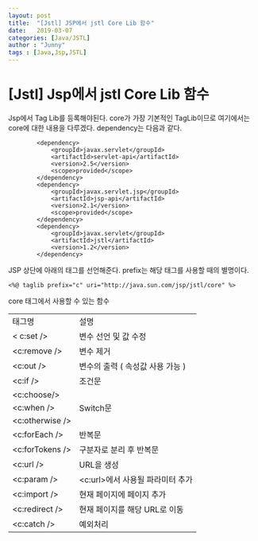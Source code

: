 ```yaml
---
layout: post
title:  "[Jstl] JSP에서 jstl Core Lib 함수"
date:   2019-03-07
categories: [Java/JSTL]
author : "Junny"
tags : [Java,Jsp,JSTL]
---
```

# [Jstl] Jsp에서 jstl Core Lib 함수

Jsp에서 Tag Lib를 등록해야된다.
core가 가장 기본적인 TagLib이므로 여기에서는 core에 대한 내용을 다루겠다.
dependency는 다음과 같다.
~~~
		<dependency>
			<groupId>javax.servlet</groupId>
			<artifactId>servlet-api</artifactId>
			<version>2.5</version>
			<scope>provided</scope>
		</dependency>
		<dependency>
			<groupId>javax.servlet.jsp</groupId>
			<artifactId>jsp-api</artifactId>
			<version>2.1</version>
			<scope>provided</scope>
		</dependency>
		<dependency>
			<groupId>javax.servlet</groupId>
			<artifactId>jstl</artifactId>
			<version>1.2</version>
		</dependency>
~~~

JSP 상단에 아래의 태그를 선언해준다. prefix는 해당 태그를 사용할 때의 별명이다.
~~~
<%@ taglib prefix="c" uri="http://java.sun.com/jsp/jstl/core" %>
~~~
core 태그에서 사용할 수 있는 함수

<table>
	<tr>
		<td>태그명</td>
		<td>설명</td>
	</tr>
    	<tr>
        	<td> &lt; c:set /></td>
        	<td> 변수 선언 및 값 수정</td>
    	</tr>
    	<tr>
        	<td>&lt;c:remove /> </td>
        	<td> 변수 제거</td>
    	</tr>
    	<tr>
        	<td> &lt;c:out /> </td>
        	<td> 변수의 출력 ( 속성값 사용 가능 )</td>
    	</tr>
    	<tr>
        	<td>  &lt;c:if />  </td>
        	<td> 조건문</td>
    	</tr>
    	<tr>
        	<td> 
        				&lt;c:choose/>  
		</td>
        	<td rowspan="3"> Switch문</td>
    	</tr>
    	<tr>
        	<td> 
			&lt;c:when />
		</td>
    	</tr>
    	<tr>
        	<td> 
			&lt;c:otherwise />  
		</td>
    	</tr>
    	<tr>
        	<td> 
			&lt;c:forEach />
			</td>
				<td> 
			반복문
			</td>
    	</tr>
    	<tr>
        	<td> 
			&lt;c:forTokens /> 
			</td>
				<td> 
				구분자로 분리 후 반복문 
			</td>
    	</tr>
    	    	<tr>
        	<td> 
			&lt;c:url />
			</td>
				<td> 
				URL을 생성
			</td>
    	</tr>
    	<tr>
        	<td> 
			&lt;c:param /> 
			</td>
				<td> 
				&lt;c:url>에서 사용될 파라미터 추가 
			</td>
    	</tr>    	
    	<tr>
        	<td> 
			&lt;c:import /> 
			</td>
				<td> 
				현재 페이지에 페이지 추가
			</td>
    	</tr>
    	<tr>
        	<td> 
			&lt;c:redirect />
			</td>
				<td> 
				현재 페이지를 해당 URL로 이동
			</td>
    	</tr>
    	<tr>
        	<td> &lt;c:catch /> </td>
        	<td> 예외처리</td>
    	</tr>
</table>
